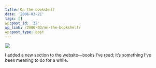 ```yaml
---
title: On the bookshelf
date: '2006-03-21'
tags: []
wp:post_id: '32'
wp_link: /2006/03/on-the-bookshelf/
wp:post_type: post
---
```


  [ ![](http://static.flickr.com/56/116190958_8ebe3e57a6_m.jpg) ](http://www.flickr.com/photos/atomicworkshop/116190958/)

I added a new section to the website—books I’ve read; it’s something I’ve been meaning to do for a while.
